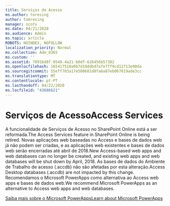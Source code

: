 ```yaml
---
title: Serviços de Acesso
ms.author: toresing
author: tomresing
manager: scotv
ms.date: 04/21/2020
ms.audience: Admin
ms.topic: article
ROBOTS: NOINDEX, NOFOLLOW
localization_priority: Normal
ms.collection: Adm_O365
ms.custom: ''
ms.assetid: 78916d8f-9549-4a21-b0df-626456b57382
ms.openlocfilehash: 165417510a0b7d19ddbd7afefff9cd12713e90da
ms.sourcegitcommit: 55eff703a17e500681d8fa6a87eb067019ade3cc
ms.translationtype: MT
ms.contentlocale: pt-PT
ms.lasthandoff: 04/22/2020
ms.locfileid: "43686621"
---
```

# <a name="access-services"></a><span data-ttu-id="9a79c-102">Serviços de Acesso</span><span class="sxs-lookup"><span data-stu-id="9a79c-102">Access Services</span></span>

<span data-ttu-id="9a79c-103">A funcionalidade de Serviços de Acesso no SharePoint Online está a ser reformada.</span><span class="sxs-lookup"><span data-stu-id="9a79c-103">The Access Services feature in SharePoint Online is being retired.</span></span> <span data-ttu-id="9a79c-104">Novas aplicações web baseadas no Access e bases de dados web já não podem ser criadas, e as aplicações web existentes e bases de dados web serão encerradas até abril de 2018.</span><span class="sxs-lookup"><span data-stu-id="9a79c-104">New Access-based web apps and web databases can no longer be created, and existing web apps and web databases will be shut down by April, 2018.</span></span> <span data-ttu-id="9a79c-105">As bases de dados do Ambiente de Trabalho de acesso (.accdb) não são afetadas por esta alteração.</span><span class="sxs-lookup"><span data-stu-id="9a79c-105">Access Desktop databases (.accdb) are not impacted by this change.</span></span> <span data-ttu-id="9a79c-106">Recomendamos o Microsoft PowerApps como alternativa ao Access web apps e bases de dados web.</span><span class="sxs-lookup"><span data-stu-id="9a79c-106">We recommend Microsoft PowerApps as an alternative to Access web apps and web databases.</span></span> 
  
[<span data-ttu-id="9a79c-107">Saiba mais sobre o Microsoft PowerApps</span><span class="sxs-lookup"><span data-stu-id="9a79c-107">Learn about Microsoft PowerApps</span></span>](https://powerapps.microsoft.com/)
  
